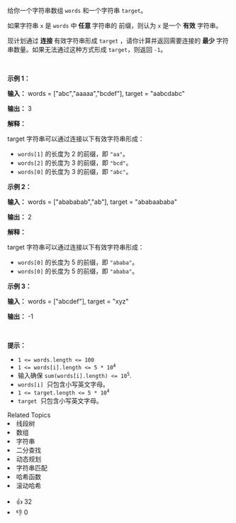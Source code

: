 <p>给你一个字符串数组 <code>words</code> 和一个字符串 <code>target</code>。</p>

<p>如果字符串 <code>x</code> 是 <code>words</code> 中<strong> 任意 </strong>字符串的 <span data-keyword="string-prefix">前缀</span>，则认为 <code>x</code> 是一个 <strong>有效</strong> 字符串。</p>

<p>现计划通过 <strong>连接 </strong>有效字符串形成 <code>target</code> ，请你计算并返回需要连接的 <strong>最少 </strong>字符串数量。如果无法通过这种方式形成 <code>target</code>，则返回 <code>-1</code>。</p>

<p>&nbsp;</p>

<p><strong class="example">示例 1：</strong></p>

<div class="example-block"> 
 <p><strong>输入：</strong> <span class="example-io">words = ["abc","aaaaa","bcdef"], target = "aabcdabc"</span></p> 
</div>

<p><strong>输出：</strong> <span class="example-io">3</span></p>

<p><strong>解释：</strong></p>

<p>target 字符串可以通过连接以下有效字符串形成：</p>

<ul> 
 <li><code>words[1]</code> 的长度为 2 的前缀，即 <code>"aa"</code>。</li> 
 <li><code>words[2]</code> 的长度为 3 的前缀，即 <code>"bcd"</code>。</li> 
 <li><code>words[0]</code> 的长度为 3 的前缀，即 <code>"abc"</code>。</li> 
</ul>

<p><strong class="example">示例 2：</strong></p>

<div class="example-block"> 
 <p><strong>输入：</strong> <span class="example-io">words = ["abababab","ab"], target = "ababaababa"</span></p> 
</div>

<p><strong>输出：</strong> <span class="example-io">2</span></p>

<p><strong>解释：</strong></p>

<p>target 字符串可以通过连接以下有效字符串形成：</p>

<ul> 
 <li><code>words[0]</code> 的长度为 5 的前缀，即 <code>"ababa"</code>。</li> 
 <li><code>words[0]</code> 的长度为 5 的前缀，即 <code>"ababa"</code>。</li> 
</ul>

<p><strong class="example">示例 3：</strong></p>

<div class="example-block"> 
 <p><strong>输入：</strong> <span class="example-io">words = ["abcdef"], target = "xyz"</span></p> 
</div>

<p><strong>输出：</strong> <span class="example-io">-1</span></p>

<p>&nbsp;</p>

<p><strong>提示：</strong></p>

<ul> 
 <li><code>1 &lt;= words.length &lt;= 100</code></li> 
 <li><code>1 &lt;= words[i].length &lt;= 5 * 10<sup>4</sup></code></li> 
 <li>输入确保 <code>sum(words[i].length) &lt;= 10<sup>5</sup></code>.</li> 
 <li><code>words[i]</code> &nbsp;只包含小写英文字母。</li> 
 <li><code>1 &lt;= target.length &lt;= 5 * 10<sup>4</sup></code></li> 
 <li><code>target</code> &nbsp;只包含小写英文字母。</li> 
</ul>

<div><div>Related Topics</div><div><li>线段树</li><li>数组</li><li>字符串</li><li>二分查找</li><li>动态规划</li><li>字符串匹配</li><li>哈希函数</li><li>滚动哈希</li></div></div><br><div><li>👍 32</li><li>👎 0</li></div>